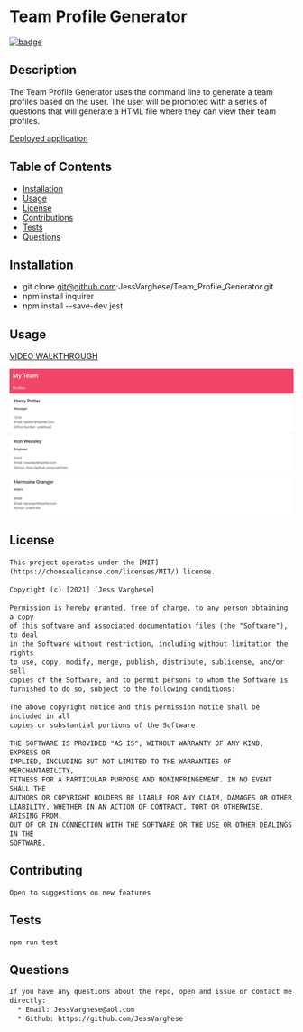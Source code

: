 
  # Team Profile Generator
  
  [![badge](https://img.shields.io/badge/License-MIT-yellow.svg)]((https://opensource.org/licenses/MIT))
  
  ## Description
  The Team Profile Generator uses the command line to generate a team profiles based on the user. The user will be promoted with a series of questions that will generate a HTML file where they can view their team profiles.
  
[Deployed application](https://github.com/JessVarghese/Team_Profile_Generator)

  ## Table of Contents

  * [Installation](#Installation)
  * [Usage](#usage)
  * [License](#license)
  * [Contributions](#contributing)
  * [Tests](#tests)
  * [Questions](#questions)
 

  ## Installation
  * git clone git@github.com:JessVarghese/Team_Profile_Generator.git
  * npm install inquirer
  * npm install --save-dev jest
 
  ## Usage

[VIDEO WALKTHROUGH](https://watch.screencastify.com/v/dwW9YbnSP9SW1Y8XUZkp)
  

  
![visuals](./assets/TPG_sample.png)

  

  ## License
    This project operates under the [MIT](https://choosealicense.com/licenses/MIT/) license.
    
    Copyright (c) [2021] [Jess Varghese]

    Permission is hereby granted, free of charge, to any person obtaining a copy
    of this software and associated documentation files (the "Software"), to deal
    in the Software without restriction, including without limitation the rights
    to use, copy, modify, merge, publish, distribute, sublicense, and/or sell
    copies of the Software, and to permit persons to whom the Software is
    furnished to do so, subject to the following conditions:

    The above copyright notice and this permission notice shall be included in all
    copies or substantial portions of the Software.

    THE SOFTWARE IS PROVIDED "AS IS", WITHOUT WARRANTY OF ANY KIND, EXPRESS OR
    IMPLIED, INCLUDING BUT NOT LIMITED TO THE WARRANTIES OF MERCHANTABILITY,
    FITNESS FOR A PARTICULAR PURPOSE AND NONINFRINGEMENT. IN NO EVENT SHALL THE
    AUTHORS OR COPYRIGHT HOLDERS BE LIABLE FOR ANY CLAIM, DAMAGES OR OTHER
    LIABILITY, WHETHER IN AN ACTION OF CONTRACT, TORT OR OTHERWISE, ARISING FROM,
    OUT OF OR IN CONNECTION WITH THE SOFTWARE OR THE USE OR OTHER DEALINGS IN THE
    SOFTWARE.
    
  ## Contributing
    Open to suggestions on new features

  ## Tests
    npm run test

  ## Questions
    If you have any questions about the repo, open and issue or contact me directly:
      * Email: JessVarghese@aol.com
      * Github: https://github.com/JessVarghese

